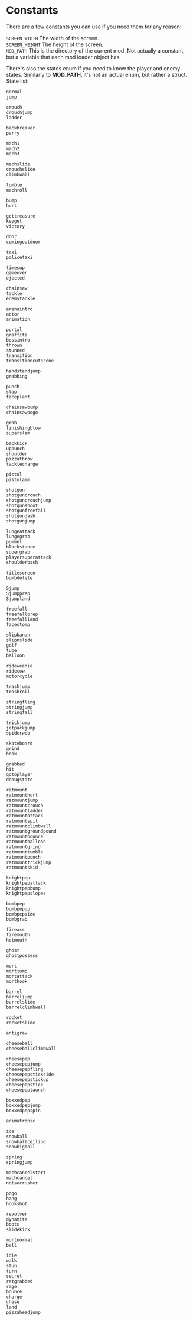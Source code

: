 # Constants

There are a few constants you can use if you need them for any reason:

```SCREEN_WIDTH``` The width of the screen.  
```SCREEN_HEIGHT``` The height of the screen.  
```MOD_PATH``` This is the directory of the current mod. Not actually a constant, but a variable that each mod loader object has.  

There's also the states enum if you need to know the player and enemy states. Similarly to **MOD_PATH**, it's not an actual enum, but rather a struct.  
State list:
```
normal
jump

crouch
crouchjump
ladder

backbreaker
parry

mach1
mach2
mach3

machslide
crouchslide
climbwall

tumble
machroll

bump
hurt

gottreasure
keyget
victory

door
comingoutdoor

taxi
policetaxi

timesup
gameover
ejected

chainsaw
tackle
enemytackle

arenaintro
actor
animation

portal
graffiti
bossintro
thrown
stunned
transition
transitioncutscene

handstandjump
grabbing

punch
slap
faceplant

chainsawbump
chainsawpogo

grab
finishingblow
superslam

backkick
uppunch
shoulder
pizzathrow
tacklecharge

pistol
pistolaim

shotgun
shotguncrouch
shotguncrouchjump
shotgunshoot
shotgunfreefall
shotgundash
shotgunjump

lungeattack
lungegrab
pummel
blockstance
supergrab
playersuperattack
shoulderbash

titlescreen
bombdelete

Sjump
Sjumpprep
Sjumpland

freefall
freefallprep
freefallland
facestomp

slipbanan
slipnslide
golf
tube
balloon

rideweenie
ridecow
motorcycle

trashjump
trashroll

stringfling
stringjump
stringfall

trickjump
jetpackjump
spiderweb

skateboard
grind
hook

grabbed
hit
gotoplayer
debugstate

ratmount
ratmounthurt
ratmountjump
ratmountcrouch
ratmountladder
ratmountattack
ratmountspit
ratmountclimbwall
ratmountgroundpound
ratmountbounce
ratmountballoon
ratmountgrind
ratmounttumble
ratmountpunch
ratmounttrickjump
ratmountskid

knightpep
knightpepattack
knightpepbump
knightpepslopes

bombpep
bombpepup
bombpepside
bombgrab

fireass
firemouth
hotmouth

ghost
ghostpossess

mort
mortjump
mortattack
morthook

barrel
barreljump
barrelslide
barrelclimbwall

rocket
rocketslide

antigrav

cheeseball
cheeseballclimbwall

cheesepep
cheesepepjump
cheesepepfling
cheesepepstickside
cheesepepstickup
cheesepepstick
cheesepeplaunch

boxxedpep
boxxedpepjump
boxxedpepspin

animatronic

ice
snowball
snowballceiling
snowbigball

spring
springjump

machcancelstart
machcancel
noisecrusher

pogo
hang
hookshot

revolver
dynamite
boots
slidekick

mortnormal
ball

idle
walk
stun
turn
secret
ratgrabbed
rage
bounce
charge
chase
land
pizzaheadjump
```